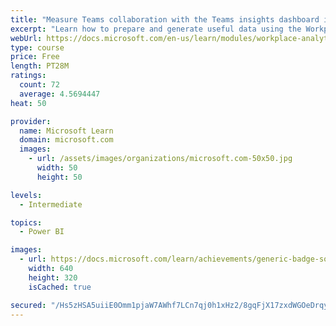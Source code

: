 ```yaml
---
title: "Measure Teams collaboration with the Teams insights dashboard in Workplace Analytics"
excerpt: "Learn how to prepare and generate useful data using the Workplace Analytics Power BI Teams insights dashboard.  Analyze Microsoft Teams adoption trends from the populated reports."
webUrl: https://docs.microsoft.com/en-us/learn/modules/workplace-analytics-teams-insights/
type: course
price: Free
length: PT28M
ratings:
  count: 72
  average: 4.5694447
heat: 50

provider:
  name: Microsoft Learn
  domain: microsoft.com
  images:
    - url: /assets/images/organizations/microsoft.com-50x50.jpg
      width: 50
      height: 50

levels:
  - Intermediate

topics:
  - Power BI

images:
  - url: https://docs.microsoft.com/learn/achievements/generic-badge-social.png
    width: 640
    height: 320
    isCached: true

secured: "/Hs5zHSA5uiiE0Omm1pjaW7AWhf7LCn7qj0h1xHz2/8gqFjX17zxdWGOeDrqySlu10N/F41ePVBDcEzbyNapE9kthid6eGw9X/9wUtFxBqa2bV7MDfkBxHeueDBFQ5UwZcS+EvFwKu+KASyIhN1w57YMyPFx92Z+tGjci4gtzwH1FvC2Msl8TzNAlw3V9I4iORWiJdhjPwus4lrLONtamc/loFwjV+MCdOvLAUsTo2mCwjD8SDUGz74DsMe46I3G+oqozT9b+aP5xNZYWoGaDN2P1GfmrLeriy9j8k5XqenHZkMNGTekhVw3ZNc77KmF95V+Io8wCW3vCovIarco8/s96p6ojIxsq1lab3V7NzXTUgLkG3kE3cBCM0KY1IHUvqq11Z23lQLL9P/o2GDR0H0EUarW9bn2bJ63BQdgbPk=;Y1jo+hof4E+ld8q6DDqHtQ=="
---
```



